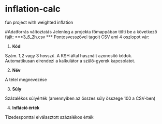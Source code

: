  # inflation-calc
fun project with weighted inflation

#Adatforrás változtatás
Jelenleg a projekta főmappában tölti be a következő fájlt: 	***3_6_2h.csv	***
Pontosvesszővel tagolt CSV ami 4 oszlopot vár:
1. **Kód**

Szám. 1,2 vagy 3 hosszú. A KSH által használt azonosító kódok. Automatikusan elrendezi a kalkulátor a szülő-gyerek kapcsolatot. 

2. **Név**

A tétel megnevezése

3. **Súly**

Százalékos súlyérték (amennyiben az összes súly összege 100 a CSV-ben)

4. **Infláció érték**

Tizedesponttal elválasztott százalékos érték